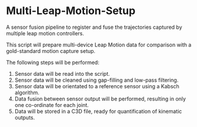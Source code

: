# Multi-Leap-Motion-Setup
A sensor fusion pipeline to register and fuse the trajectories captured by multiple leap motion controllers.

This script will prepare multi-device Leap Motion data for comparison with a gold-standard motion capture setup.

The following steps will be performed: 

1) Sensor data will be read into the script. 
2) Sensor data will be cleaned using gap-filling and low-pass filtering. 
3) Sensor data will be orientated to a reference sensor using a Kabsch algorithm. 
4) Data fusion between sensor output will be performed, resulting in only one co-ordinate for each joint. 
5) Data will be stored in a C3D file, ready for quantification of kinematic outputs.
